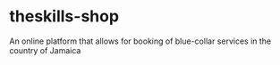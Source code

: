 # theskills-shop
An online platform that allows for booking of blue-collar services in the country of Jamaica
